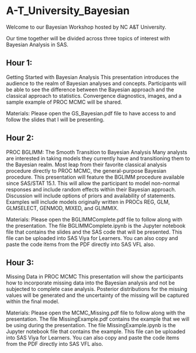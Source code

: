# A-T_University_Bayesian

Welcome to our Bayesian Workshop hosted by NC A&T University.

Our time together will be divided across three topics of interest with Bayesian Analysis in SAS.

## Hour 1:

Getting Started with Bayesian Analysis
This presentation introduces the audience to the realm of Bayesian analyses and concepts. Participants will be able to see the difference between the Bayesian approach and the classical approach to statistics. Convergence diagnostics, images, and a sample example of PROC MCMC will be shared.

Materials:
Please open the GS_Bayesian.pdf file to have access to and follow the slides that I will be presenting.

## Hour 2:

PROC BGLIMM: The Smooth Transition to Bayesian Analysis 
Many analysts are interested in taking models they currently have and transitioning them to the Bayesian realm. Most leap from their favorite classical analysis procedure directly to PROC MCMC, the general-purpose Bayesian procedure. This presentation will feature the BGLIMM procedure available since SAS/STAT 15.1. This will allow the participant to model non-normal responses and include random effects within their Bayesian approach. Discussion will include options of priors and availability of statements. Examples will include models originally written in PROCs REG, GLM, GLMSELECT, GENMOD, MIXED, and GLIMMIX.

Materials:
Please open the BGLIMMComplete.pdf file to follow along with the presentation.
The file BGLIMMComplete.ipynb is the Jupyter notebook file that contains the slides and the SAS code that will be presented. This file can be uploaded into SAS Viya for Learners. You can also copy and paste the code items from the PDF directly into SAS VFL also.

## Hour 3:

Missing Data in PROC MCMC
This presentation will show the participants how to incorporate missing data into the Bayesian analysis and not be subjected to complete case analysis. Posterior distributions for the missing values will be generated and the uncertainty of the missing will be captured within the final model.

Materials:
Please open the MCMC_Missing.pdf file to follow along with the presentation. The file MissingExample.pdf contains the example that we will be using during the presentation. The file MissingExample.ipynb is the Jupyter notebook file that contains the example. This file can be uploaded into SAS Viya for Learners. You can also copy and paste the code items from the PDF directly into SAS VFL also.


